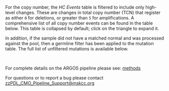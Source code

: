 For the copy number, the *HC Events* table is filtered to include only high-level changes. These are changes in total copy number (TCN) that register as either `0` for deletions, or greater than `5` for amplifications. A comprehensive list of all copy number events can be found in the table below. This table is collapsed by default; click on the triangle to expand it.

In addition, if the sample did not have a matched normal and was processed against the pool, then a germline filter has been applied to the mutation table. The full list of unfiltered mutations is available below.

<br>

For complete details on the ARGOS pipeline please see: [methods](https://github.com/mskcc/roslin-variant/wiki/Roslin-Methods-v2.5)

For questions or to report a bug please contact [zzPDL_CMO_Pipeline_Support@mskcc.org](mailto:zzPDL_CMO_Pipeline_Support@mskcc.org)

